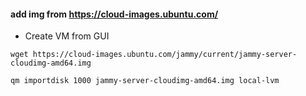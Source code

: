 #### add img from https://cloud-images.ubuntu.com/

* Create VM from GUI

```
wget https://cloud-images.ubuntu.com/jammy/current/jammy-server-cloudimg-amd64.img
```

```
qm importdisk 1000 jammy-server-cloudimg-amd64.img local-lvm
```
